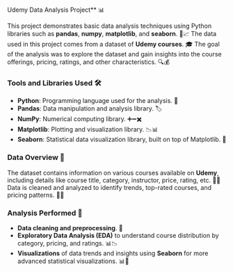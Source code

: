 Udemy Data Analysis Project** 📊  

This project demonstrates basic data analysis techniques using Python libraries such as **pandas**, **numpy**, **matplotlib**, and **seaborn**. 🐍📈 The data used in this project comes from a dataset of **Udemy courses**. 🎓 The goal of the analysis was to explore the dataset and gain insights into the course offerings, pricing, ratings, and other characteristics. 🔍💰  

### **Tools and Libraries Used** 🛠️  

- **Python**: Programming language used for the analysis. 🐍  
- **Pandas**: Data manipulation and analysis library. 🏷️  
- **NumPy**: Numerical computing library. ➕➖✖️  
- **Matplotlib**: Plotting and visualization library. 📉📊  
- **Seaborn**: Statistical data visualization library, built on top of Matplotlib. 🎨  

### **Data Overview** 📂  

The dataset contains information on various courses available on **Udemy**, including details like course title, category, instructor, price, rating, etc. 📝💡  
Data is cleaned and analyzed to identify trends, top-rated courses, and pricing patterns. 🧹✨  

### **Analysis Performed** 🔎  

- **Data cleaning and preprocessing**. 🧼  
- **Exploratory Data Analysis (EDA)** to understand course distribution by category, pricing, and ratings. 📊📉  
- **Visualizations** of data trends and insights using **Seaborn** for more advanced statistical visualizations. 📊🎨
